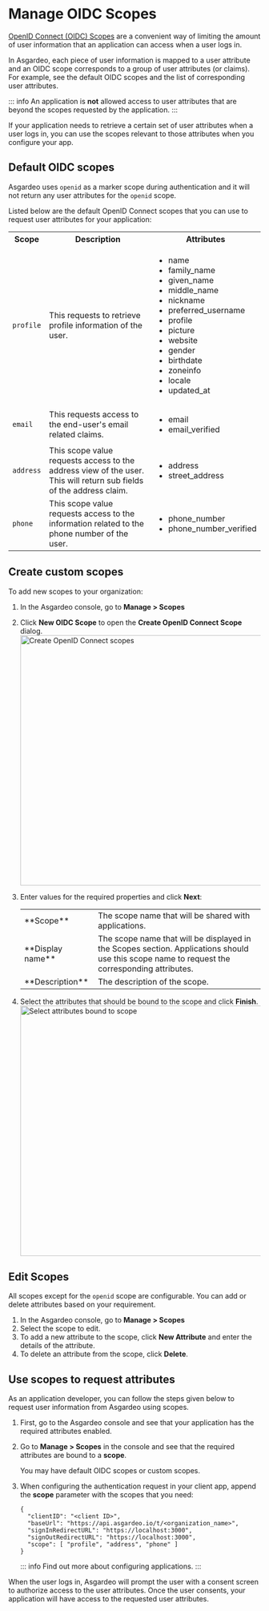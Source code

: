# Manage OIDC Scopes

[OpenID Connect (OIDC) Scopes](https://openid.net/specs/openid-connect-core-1_0.html#ScopeClaims) are a convenient way of limiting the amount of user information that an application can access when a user logs in.

In Asgardeo, each piece of user information is mapped to a <a :href="$withBase('/guides/users/attributes/manage-attributes/')">user attribute</a> and an OIDC scope corresponds to a group of user attributes (or claims). For example, see the <a :href="$withBase('#default-oidc-scopes')">default OIDC scopes</a> and the list of corresponding user attributes.

::: info
An application is **not** allowed access to user attributes that are beyond the scopes requested by the application.
:::

If your application needs to retrieve a certain set of user attributes when a user logs in, you can use the scopes relevant to those attributes when you <a :href="$withBase('#use-scopes-to-request-attributes')">configure your app</a>.

## Default OIDC scopes
Asgardeo uses `openid` as a marker scope during authentication and it will not return any user attributes for the `openid` scope.

Listed below are the default OpenID Connect scopes that you can use to request user attributes for your application:

<table>
  <tr>
    <th>Scope</th>
    <th>Description</th>
    <th>Attributes</th>
  </tr>
   <tr>
      <td><code>profile</code></td>
      <td>This requests to retrieve profile information of the user.</td>
      <td>
        <ul>
          <li>name</li>
          <li>family_name</li>
          <li>given_name</li>
          <li>middle_name</li>
          <li>nickname</li>
          <li>preferred_username</li>
          <li>profile</li>
          <li>picture</li>
          <li>website</li>
          <li>gender</li>
          <li>birthdate</li>
          <li>zoneinfo</li>
          <li>locale</li>
          <li>updated_at</li>
        </ul>
      </td>
    </tr>
  <tr>
    <td><code>email</code></td>
    <td>This requests access to the end-user's email related claims.</td>
    <td>
      <ul>
        <li>email</li>
        <li>email_verified</li>
      </ul>
    </td>
  </tr>
  <tr>
    <td><code>address</code></td>
    <td>This scope value requests access to the address view of the user. This will return sub fields of the address claim.</td>
    <td>
      <ul>
        <li>address</li>
        <li>street_address</li>
      </ul>
    </td>
  </tr>
  <tr>
      <td><code>phone</code></td>
      <td>This scope value requests access to the information related to the phone number of the user.</td>
      <td>
        <ul>
          <li>phone_number</li>
          <li>phone_number_verified</li>
        </ul>
      </td>
  </tr>
</table>

## Create custom scopes

To add new scopes to your organization:

1. In the Asgardeo console, go to **Manage > Scopes**
2. Click **New OIDC Scope** to open the **Create OpenID Connect Scope** dialog.
   <img :src="$withBase('/assets/img/guides/organization/scopes/create-scopes.png')" alt="Create OpenID Connect scopes" width=500>
3. Enter values for the required properties and click **Next**:
    <table>
            <tbody>
                <tr>
                    <td>**Scope**</td>
                    <td>The scope name that will be shared with applications.</td>
                </tr>
                <tr>
                    <td>**Display name**</td>
                    <td>The scope name that will be displayed in the Scopes section. Applications should use this scope name to request the corresponding attributes.</td>
                </tr>
                <tr>
                    <td>**Description**</td>
                    <td>The description of the scope.</td>
                </tr>
            </tbody>
        </table>
        
4. Select the attributes that should be bound to the scope and click **Finish**.
    <img :src="$withBase('/assets/img/guides/organization/scopes/select-attributes.png')" alt="Select attributes bound to scope" width=500>

## Edit Scopes

All scopes except for the `openid` scope are configurable. You can add or delete attributes based on your requirement.

1. In the Asgardeo console, go to **Manage > Scopes**
2. Select the scope to edit.
3. To add a new attribute to the scope, click **New Attribute** and enter the details of the attribute.
4. To delete an attribute from the scope, click **Delete**.

## Use scopes to request attributes

As an application developer, you can follow the steps given below to request user information from Asgardeo using scopes.

1. First, go to the Asgardeo console and see that your application has the <a :href="$withBase('/guides/authentication/user-attributes/enable-attributes-for-oidc-app/#select-user-attributes')">required attributes enabled</a>.
2. Go to **Manage > Scopes** in the console and see that the required attributes are bound to a **scope**.

   You may have <a :href="$withBase('#default-oidc-scopes')">default OIDC scopes</a> or <a :href="$withBase('#create-custom-scopes')">custom scopes</a>.

3. When configuring the authentication request in your client app, append the **scope** parameter with the scopes that you need:

    ``` json{6}
    {
      "clientID": "<client ID>",
      "baseUrl": "https://api.asgardeo.io/t/<organization_name>",
      "signInRedirectURL": "https://localhost:3000",
      "signOutRedirectURL": "https://localhost:3000",
      "scope": [ "profile", "address", "phone" ]
    }
    ```
    ::: info
    Find out more about <a :href="$withBase('/get-started/start-integrating-apps')">configuring applications</a>.
    :::

When the user logs in, Asgardeo will prompt the user with a consent screen to authorize access to the user attributes. Once the user consents, your application will have access to the requested user attributes.











